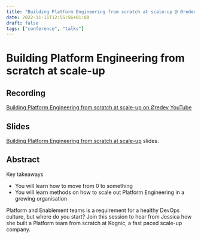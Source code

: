 ```yaml
---
title: "Building Platform Engineering from scratch at scale-up @ Øredev 2022"
date: 2022-11-11T12:55:56+01:00
draft: false
tags: ["conference", "talks"]
---
```


# Building Platform Engineering from scratch at scale-up

## Recording
[Building Platform Engineering from scratch at scale-up on Øredev YouTube](https://www.youtube.com/watch?v=h_ctV0-K4_A)

## Slides
[Building Platform Engineering from scratch at scale-up](https://github.com/Solisol/Solisol.github.io/raw/main/slides/building_platform_from_scratch_oredev_2022.pdf) slides.

## Abstract
Key takeaways
* You will learn how to move from 0 to something
* You will learn methods on how to scale out Platform Engineering in a growing organisation

Platform and Enablement teams is a requirement for a healthy DevOps culture, but where do you start? Join this session to hear from Jessica how she built a Platform team from scratch at Kognic, a fast paced scale-up company.
